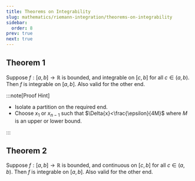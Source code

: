 ```yaml
---
title: Theorems on Integrability
slug: mathematics/riemann-integration/theorems-on-integrability
sidebar:
  order: 8
prev: true
next: true
---
```


## Theorem 1

Suppose $f:[a,b]\rightarrow\mathbb{R}$ is bounded, and integrable on $[c,b]$ for
all $c\in(a,b)$. Then $f$ is integrable on $[a,b]$. Also valid for the other
end.

:::note[Proof Hint]

- Isolate a partition on the required end.
- Choose $x_1$ or $x_{n-1}$ such that $\Delta{x}<\frac{\epsilon}{4M}$ where $M$
  is an upper or lower bound.

:::

## Theorem 2

Suppose $f:[a,b]\rightarrow\mathbb{R}$ is bounded, and continuous on $[c,b]$ for
all $c\in(a,b)$. Then $f$ is integrable on $[a,b]$. Also valid for the other
end.
